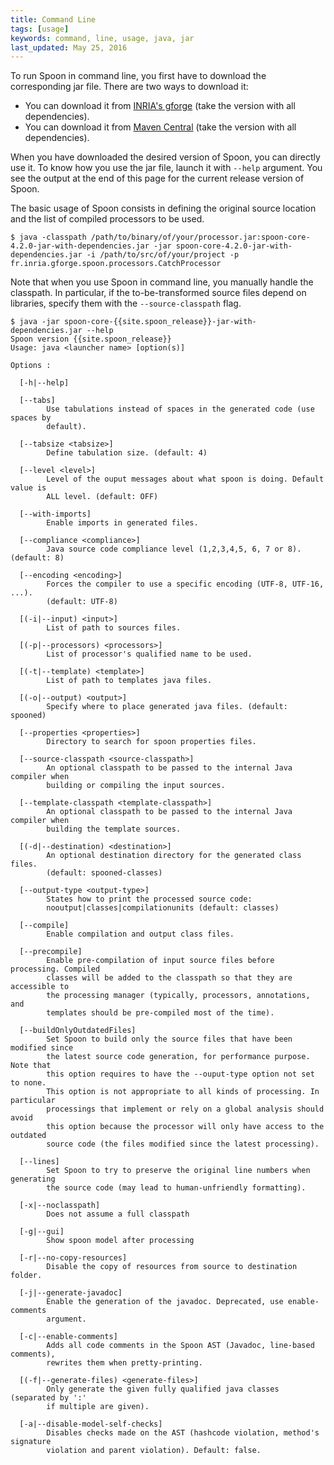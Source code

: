 ```yaml
---
title: Command Line
tags: [usage]
keywords: command, line, usage, java, jar
last_updated: May 25, 2016
---
```


To run Spoon in command line, you first have to download the corresponding jar file.
There are two ways to download it:

- You can download it from [INRIA's gforge](https://gforge.inria.fr/frs/?group_id=73) 
(take the version with all dependencies).
- You can download it from [Maven Central](http://search.maven.org/#search%7Cgav%7C1%7Cg%3A%22fr.inria.gforge.spoon%22%20AND%20a%3A%22spoon-core%22) 
(take the version with all dependencies).

When you have downloaded the desired version of Spoon, you can directly use it. 
To know how you use the jar file, launch it with `--help` argument. 
You see the output at the end of this page for the current release version of Spoon.

The basic usage of Spoon consists in defining the original source location and the list of compiled processors to be used. 

```console
$ java -classpath /path/to/binary/of/your/processor.jar:spoon-core-4.2.0-jar-with-dependencies.jar -jar spoon-core-4.2.0-jar-with-dependencies.jar -i /path/to/src/of/your/project -p fr.inria.gforge.spoon.processors.CatchProcessor
```

Note that when you use Spoon in command line, you manually handle the classpath.
In particular, if the to-be-transformed source files depend on libraries, specify them with the `--source-classpath` flag.

```console
$ java -jar spoon-core-{{site.spoon_release}}-jar-with-dependencies.jar --help
Spoon version {{site.spoon_release}} 
Usage: java <launcher name> [option(s)]

Options : 

  [-h|--help]

  [--tabs]
        Use tabulations instead of spaces in the generated code (use spaces by
        default).

  [--tabsize <tabsize>]
        Define tabulation size. (default: 4)

  [--level <level>]
        Level of the ouput messages about what spoon is doing. Default value is
        ALL level. (default: OFF)

  [--with-imports]
        Enable imports in generated files.

  [--compliance <compliance>]
        Java source code compliance level (1,2,3,4,5, 6, 7 or 8). (default: 8)

  [--encoding <encoding>]
        Forces the compiler to use a specific encoding (UTF-8, UTF-16, ...).
        (default: UTF-8)

  [(-i|--input) <input>]
        List of path to sources files.

  [(-p|--processors) <processors>]
        List of processor's qualified name to be used.

  [(-t|--template) <template>]
        List of path to templates java files.

  [(-o|--output) <output>]
        Specify where to place generated java files. (default: spooned)

  [--properties <properties>]
        Directory to search for spoon properties files.

  [--source-classpath <source-classpath>]
        An optional classpath to be passed to the internal Java compiler when
        building or compiling the input sources.

  [--template-classpath <template-classpath>]
        An optional classpath to be passed to the internal Java compiler when
        building the template sources.

  [(-d|--destination) <destination>]
        An optional destination directory for the generated class files.
        (default: spooned-classes)

  [--output-type <output-type>]
        States how to print the processed source code:
        nooutput|classes|compilationunits (default: classes)

  [--compile]
        Enable compilation and output class files.

  [--precompile]
        Enable pre-compilation of input source files before processing. Compiled
        classes will be added to the classpath so that they are accessible to
        the processing manager (typically, processors, annotations, and
        templates should be pre-compiled most of the time).

  [--buildOnlyOutdatedFiles]
        Set Spoon to build only the source files that have been modified since
        the latest source code generation, for performance purpose. Note that
        this option requires to have the --ouput-type option not set to none.
        This option is not appropriate to all kinds of processing. In particular
        processings that implement or rely on a global analysis should avoid
        this option because the processor will only have access to the outdated
        source code (the files modified since the latest processing).

  [--lines]
        Set Spoon to try to preserve the original line numbers when generating
        the source code (may lead to human-unfriendly formatting).

  [-x|--noclasspath]
        Does not assume a full classpath

  [-g|--gui]
        Show spoon model after processing

  [-r|--no-copy-resources]
        Disable the copy of resources from source to destination folder.

  [-j|--generate-javadoc]
        Enable the generation of the javadoc. Deprecated, use enable-comments
        argument.

  [-c|--enable-comments]
        Adds all code comments in the Spoon AST (Javadoc, line-based comments),
        rewrites them when pretty-printing.

  [(-f|--generate-files) <generate-files>]
        Only generate the given fully qualified java classes (separated by ':'
        if multiple are given).

  [-a|--disable-model-self-checks]
        Disables checks made on the AST (hashcode violation, method's signature
        violation and parent violation). Default: false.
```